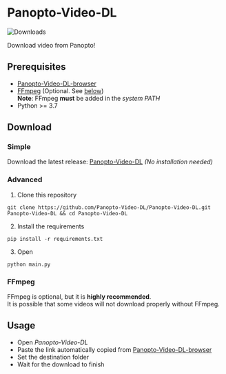 # Panopto-Video-DL

![Downloads](https://img.shields.io/github/downloads/Panopto-Video-DL/Panopto-Video-DL/total?style=for-the-badge)  

Download video from Panopto!  

## Prerequisites  

- [Panopto-Video-DL-browser](https://github.com/Panopto-Video-DL/Panopto-Video-DL-browser)
- [FFmpeg](https://ffmpeg.org/download.html) (Optional. See [below](#ffmpeg))  
    **Note**: FFmpeg **must** be added in the _system PATH_  
- Python >= 3.7

## Download

### Simple

Download the latest release: [Panopto-Video-DL](https://github.com/Panopto-Video-DL/Panopto-Video-DL/releases) _(No installation needed)_    

### Advanced

1. Clone this repository  
```shell
git clone https://github.com/Panopto-Video-DL/Panopto-Video-DL.git Panopto-Video-DL && cd Panopto-Video-DL
```
2. Install the requirements  
```shell
pip install -r requirements.txt
```
3. Open
```shell
python main.py
```

### FFmpeg

FFmpeg is optional, but it is **highly recommended**.  
It is possible that some videos will not download properly without FFmpeg.

## Usage

- Open _Panopto-Video-DL_  
- Paste the link automatically copied from [Panopto-Video-DL-browser](https://github.com/Panopto-Video-DL/Panopto-Video-DL-browser)  
- Set the destination folder  
- Wait for the download to finish  
